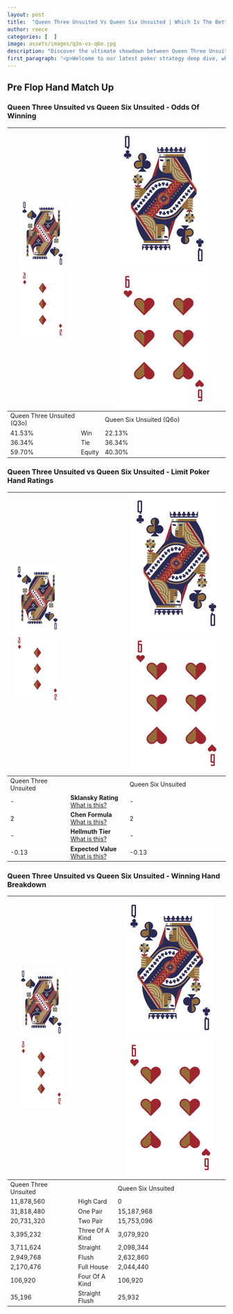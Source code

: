```yaml
---
layout: post
title:  "Queen Three Unsuited Vs Queen Six Unsuited | Which Is The Better Hand In Poker? A Complete Guide"
author: reece
categories: [  ]
image: assets/images/q3o-vs-q6o.jpg
description: "Discover the ultimate showdown between Queen Three Unsuited and Queen Six Unsuited in poker! Uncover the odds, strategies, and scenarios where one hand triumphs over the other. Get ready to up your poker game with this thrilling analysis."
first_paragraph: "<p>Welcome to our latest poker strategy deep dive, where we're pitting two distinct hands against each other in a high-stakes showdown: Queen Three Unsuited vs Queen Six Unsuited.</p><p>In the dynamic world of poker, every decision counts, and knowing which hand holds the upper hand is key to your success at the table.</p><p>In this article, we'll dissect these two hands, explore the scenarios where one dominates the other, and equip you with the knowledge to make strategic choices that can tip the odds in your favor.</p><p>Get ready to unravel the intriguing dynamics of these poker hands and elevate your game to new heights.</p>"
---
```




[comment]: # (sp0)

## Pre Flop Hand Match Up

<div class="table hand-ratings" markdown="1"> 



### Queen Three Unsuited vs Queen Six Unsuited - Odds Of Winning


    
| ![image info](assets/images/hand1/Q.png) ![image info](assets/images/hand1/3o.png) |  | ![image info](assets/images/hand2/Q.png) ![image info](assets/images/hand2/6o.png) |
| -------- | -------- | -------- |
| Queen Three Unsuited (Q3o) |  | Queen Six Unsuited (Q6o) |
| 41.53% | Win | 22.13% |
| 36.34% | Tie | 36.34% |
| 59.70% | Equity | 40.30% |




[comment]: # (sp1)



### Queen Three Unsuited vs Queen Six Unsuited - Limit Poker Hand Ratings


    
| ![image info](assets/images/hand1/Q.png) ![image info](assets/images/hand1/3o.png) |  | ![image info](assets/images/hand2/Q.png) ![image info](assets/images/hand2/6o.png) |
| -------- | -------- | -------- |
| Queen Three Unsuited |  | Queen Six Unsuited |
| - | **Sklansky Rating** [What is this?](/sklansky-rating-explained) | - |
| 2 | **Chen Formula** [What is this?](/chen-formula-explained) | 2 |
| - | **Hellmuth Tier** [What is this?](/Hellmuth-tier-explained) | - |
| -0.13 | **Expected Value** [What is this?](/expected-value-explained) | -0.13 |




[comment]: # (sp2)



### Queen Three Unsuited vs Queen Six Unsuited - Winning Hand Breakdown


    
| ![image info](assets/images/hand1/Q.png) ![image info](assets/images/hand1/3o.png) |  | ![image info](assets/images/hand2/Q.png) ![image info](assets/images/hand2/6o.png) |
| -------- | -------- | -------- |
| Queen Three Unsuited |  | Queen Six Unsuited |
| 11,878,560 | High Card | 0 |
| 31,818,480 | One Pair | 15,187,968 |
| 20,731,320 | Two Pair | 15,753,096 |
| 3,395,232 | Three Of A Kind | 3,079,920 |
| 3,711,624 | Straight | 2,098,344 |
| 2,949,768 | Flush | 2,632,860 |
| 2,170,476 | Full House | 2,044,440 |
| 106,920 | Four Of A Kind | 106,920 |
| 35,196 | Straight Flush | 25,932 |




[comment]: # (sp3)



</div>

[comment]: # (sp4)



[comment]: # (sp5)

